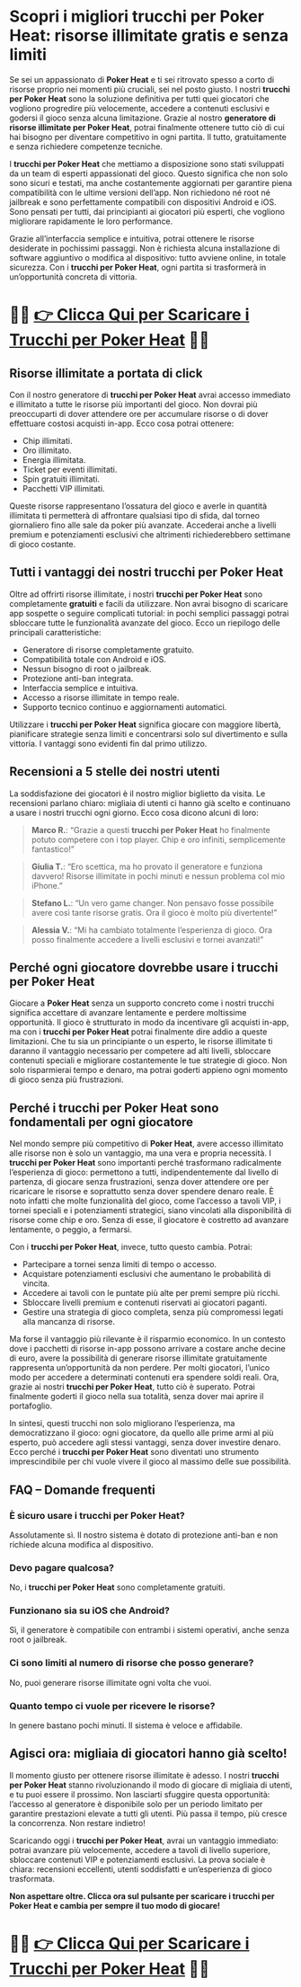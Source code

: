 <h1>Scopri i migliori trucchi per Poker Heat: risorse illimitate gratis e senza limiti</h1>

<p>Se sei un appassionato di <strong>Poker Heat</strong> e ti sei ritrovato spesso a corto di risorse proprio nei momenti più cruciali, sei nel posto giusto. I nostri <strong>trucchi per Poker Heat</strong> sono la soluzione definitiva per tutti quei giocatori che vogliono progredire più velocemente, accedere a contenuti esclusivi e godersi il gioco senza alcuna limitazione. Grazie al nostro <strong>generatore di risorse illimitate per Poker Heat</strong>, potrai finalmente ottenere tutto ciò di cui hai bisogno per diventare competitivo in ogni partita. Il tutto, gratuitamente e senza richiedere competenze tecniche.</p>

<p>I <strong>trucchi per Poker Heat</strong> che mettiamo a disposizione sono stati sviluppati da un team di esperti appassionati del gioco. Questo significa che non solo sono sicuri e testati, ma anche costantemente aggiornati per garantire piena compatibilità con le ultime versioni dell’app. Non richiedono né root né jailbreak e sono perfettamente compatibili con dispositivi Android e iOS. Sono pensati per tutti, dai principianti ai giocatori più esperti, che vogliono migliorare rapidamente le loro performance.</p>

<p>Grazie all’interfaccia semplice e intuitiva, potrai ottenere le risorse desiderate in pochissimi passaggi. Non è richiesta alcuna installazione di software aggiuntivo o modifica al dispositivo: tutto avviene online, in totale sicurezza. Con i <strong>trucchi per Poker Heat</strong>, ogni partita si trasformerà in un’opportunità concreta di vittoria.</p>

# 🔴🔴 **[👉 Clicca Qui per Scaricare i Trucchi per Poker Heat](https://tinyurl.com/PlayQuestLabs)** 🔴🔴

<h2>Risorse illimitate a portata di click</h2>

<p>Con il nostro generatore di <strong>trucchi per Poker Heat</strong> avrai accesso immediato e illimitato a tutte le risorse più importanti del gioco. Non dovrai più preoccuparti di dover attendere ore per accumulare risorse o di dover effettuare costosi acquisti in-app. Ecco cosa potrai ottenere:</p>

<ul>
  <li>Chip illimitati.</li>
  <li>Oro illimitato.</li>
  <li>Energia illimitata.</li>
  <li>Ticket per eventi illimitati.</li>
  <li>Spin gratuiti illimitati.</li>
  <li>Pacchetti VIP illimitati.</li>
</ul>

<p>Queste risorse rappresentano l’ossatura del gioco e averle in quantità illimitata ti permetterà di affrontare qualsiasi tipo di sfida, dal torneo giornaliero fino alle sale da poker più avanzate. Accederai anche a livelli premium e potenziamenti esclusivi che altrimenti richiederebbero settimane di gioco costante.</p>

<h2>Tutti i vantaggi dei nostri trucchi per Poker Heat</h2>

<p>Oltre ad offrirti risorse illimitate, i nostri <strong>trucchi per Poker Heat</strong> sono completamente <strong>gratuiti</strong> e facili da utilizzare. Non avrai bisogno di scaricare app sospette o seguire complicati tutorial: in pochi semplici passaggi potrai sbloccare tutte le funzionalità avanzate del gioco. Ecco un riepilogo delle principali caratteristiche:</p>

<ul>
  <li>Generatore di risorse completamente gratuito.</li>
  <li>Compatibilità totale con Android e iOS.</li>
  <li>Nessun bisogno di root o jailbreak.</li>
  <li>Protezione anti-ban integrata.</li>
  <li>Interfaccia semplice e intuitiva.</li>
  <li>Accesso a risorse illimitate in tempo reale.</li>
  <li>Supporto tecnico continuo e aggiornamenti automatici.</li>
</ul>

<p>Utilizzare i <strong>trucchi per Poker Heat</strong> significa giocare con maggiore libertà, pianificare strategie senza limiti e concentrarsi solo sul divertimento e sulla vittoria. I vantaggi sono evidenti fin dal primo utilizzo.</p>

<h2>Recensioni a 5 stelle dei nostri utenti</h2>

<p>La soddisfazione dei giocatori è il nostro miglior biglietto da visita. Le recensioni parlano chiaro: migliaia di utenti ci hanno già scelto e continuano a usare i nostri trucchi ogni giorno. Ecco cosa dicono alcuni di loro:</p>

<blockquote>
<p><strong>Marco R.</strong>: “Grazie a questi <strong>trucchi per Poker Heat</strong> ho finalmente potuto competere con i top player. Chip e oro infiniti, semplicemente fantastico!”</p>
</blockquote>

<blockquote>
<p><strong>Giulia T.</strong>: “Ero scettica, ma ho provato il generatore e funziona davvero! Risorse illimitate in pochi minuti e nessun problema col mio iPhone.”</p>
</blockquote>

<blockquote>
<p><strong>Stefano L.</strong>: “Un vero game changer. Non pensavo fosse possibile avere così tante risorse gratis. Ora il gioco è molto più divertente!”</p>
</blockquote>

<blockquote>
<p><strong>Alessia V.</strong>: “Mi ha cambiato totalmente l’esperienza di gioco. Ora posso finalmente accedere a livelli esclusivi e tornei avanzati!”</p>
</blockquote>

<h2>Perché ogni giocatore dovrebbe usare i trucchi per Poker Heat</h2>

<p>Giocare a <strong>Poker Heat</strong> senza un supporto concreto come i nostri trucchi significa accettare di avanzare lentamente e perdere moltissime opportunità. Il gioco è strutturato in modo da incentivare gli acquisti in-app, ma con i <strong>trucchi per Poker Heat</strong> potrai finalmente dire addio a queste limitazioni. Che tu sia un principiante o un esperto, le risorse illimitate ti daranno il vantaggio necessario per competere ad alti livelli, sbloccare contenuti speciali e migliorare costantemente le tue strategie di gioco. Non solo risparmierai tempo e denaro, ma potrai goderti appieno ogni momento di gioco senza più frustrazioni.</p>

<h2>Perché i trucchi per Poker Heat sono fondamentali per ogni giocatore</h2>

<p>Nel mondo sempre più competitivo di <strong>Poker Heat</strong>, avere accesso illimitato alle risorse non è solo un vantaggio, ma una vera e propria necessità. I <strong>trucchi per Poker Heat</strong> sono importanti perché trasformano radicalmente l’esperienza di gioco: permettono a tutti, indipendentemente dal livello di partenza, di giocare senza frustrazioni, senza dover attendere ore per ricaricare le risorse e soprattutto senza dover spendere denaro reale. È noto infatti che molte funzionalità del gioco, come l’accesso a tavoli VIP, i tornei speciali e i potenziamenti strategici, siano vincolati alla disponibilità di risorse come chip e oro. Senza di esse, il giocatore è costretto ad avanzare lentamente, o peggio, a fermarsi.</p>

<p>Con i <strong>trucchi per Poker Heat</strong>, invece, tutto questo cambia. Potrai:</p>

<ul>
  <li>Partecipare a tornei senza limiti di tempo o accesso.</li>
  <li>Acquistare potenziamenti esclusivi che aumentano le probabilità di vincita.</li>
  <li>Accedere ai tavoli con le puntate più alte per premi sempre più ricchi.</li>
  <li>Sbloccare livelli premium e contenuti riservati ai giocatori paganti.</li>
  <li>Gestire una strategia di gioco completa, senza più compromessi legati alla mancanza di risorse.</li>
</ul>

<p>Ma forse il vantaggio più rilevante è il risparmio economico. In un contesto dove i pacchetti di risorse in-app possono arrivare a costare anche decine di euro, avere la possibilità di generare risorse illimitate gratuitamente rappresenta un’opportunità da non perdere. Per molti giocatori, l’unico modo per accedere a determinati contenuti era spendere soldi reali. Ora, grazie ai nostri <strong>trucchi per Poker Heat</strong>, tutto ciò è superato. Potrai finalmente goderti il gioco nella sua totalità, senza dover mai aprire il portafoglio.</p>

<p>In sintesi, questi trucchi non solo migliorano l’esperienza, ma democratizzano il gioco: ogni giocatore, da quello alle prime armi al più esperto, può accedere agli stessi vantaggi, senza dover investire denaro. Ecco perché i <strong>trucchi per Poker Heat</strong> sono diventati uno strumento imprescindibile per chi vuole vivere il gioco al massimo delle sue possibilità.</p>

<h2>FAQ – Domande frequenti</h2>

<h3>È sicuro usare i trucchi per Poker Heat?</h3>
<p>Assolutamente sì. Il nostro sistema è dotato di protezione anti-ban e non richiede alcuna modifica al dispositivo.</p>

<h3>Devo pagare qualcosa?</h3>
<p>No, i <strong>trucchi per Poker Heat</strong> sono completamente gratuiti.</p>

<h3>Funzionano sia su iOS che Android?</h3>
<p>Sì, il generatore è compatibile con entrambi i sistemi operativi, anche senza root o jailbreak.</p>

<h3>Ci sono limiti al numero di risorse che posso generare?</h3>
<p>No, puoi generare risorse illimitate ogni volta che vuoi.</p>

<h3>Quanto tempo ci vuole per ricevere le risorse?</h3>
<p>In genere bastano pochi minuti. Il sistema è veloce e affidabile.</p>

<h2>Agisci ora: migliaia di giocatori hanno già scelto!</h2>

<p>Il momento giusto per ottenere risorse illimitate è adesso. I nostri <strong>trucchi per Poker Heat</strong> stanno rivoluzionando il modo di giocare di migliaia di utenti, e tu puoi essere il prossimo. Non lasciarti sfuggire questa opportunità: l’accesso al generatore è disponibile solo per un periodo limitato per garantire prestazioni elevate a tutti gli utenti. Più passa il tempo, più cresce la concorrenza. Non restare indietro!</p>

<p>Scaricando oggi i <strong>trucchi per Poker Heat</strong>, avrai un vantaggio immediato: potrai avanzare più velocemente, accedere a tavoli di livello superiore, sbloccare contenuti VIP e potenziamenti esclusivi. La prova sociale è chiara: recensioni eccellenti, utenti soddisfatti e un’esperienza di gioco trasformata.</p>

<p><strong>Non aspettare oltre. Clicca ora sul pulsante per scaricare i trucchi per Poker Heat e cambia per sempre il tuo modo di giocare!</strong></p>

# 🔴🔴 **[👉 Clicca Qui per Scaricare i Trucchi per Poker Heat](https://tinyurl.com/PlayQuestLabs)** 🔴🔴
